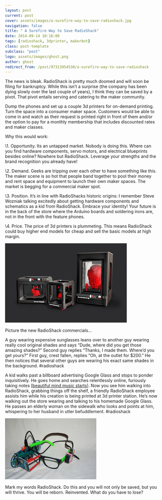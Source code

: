 ```yaml
---
layout: post
current: post
cover: assets/images/a-surefire-way-to-save-radioshack.jpg
navigation: false
title: " A Surefire Way to Save RadioShack"
date: 2014-09-14 10:18:00
tags: [radioshack, 3dprinter, makerbot]
class: post-template
subclass: "post"
logo: assets/images/ghost.png
author: ghost
redirect_from: /post/97313954530/a-surefire-way-to-save-radioshack
---
```


The news is bleak. RadioShack is pretty much doomed and will soon be filing for bankruptcy. While this isn’t a surprise (the company has been dying slowly over the last couple of years), I think they can be saved by a pivot. That pivot entails serving and catering to the maker community.

Dump the phones and set up a couple 3d printers for on-demand printing. Turn the space into a consumer maker space. Customers would be able to come in and watch as their request is printed right in front of them and/or the option to pay for a monthly membership that includes discounted rates and maker classes.

Why this would work:

\1. Opportunity. Its an untapped market. Nobody is doing this. Where can you find hardware components, servo motors, and electrical blueprints besides online? Nowhere but RadioShack. Leverage your strengths and the brand recognition you already have!

\2. Demand. Geeks are tripping over each other to have something like this. The maker scene is so hot that people band together to pool their money and rent space and equipment to launch their own maker spaces. The market is begging for a commercial maker spot.

\3. Position. It’s in line with RadioShacks historic origins: I remember Steve Wozniak talking excitedly about getting hardware components and schematics as a kid from RadioShack. Embrace your identity! Your future is in the back of the store where the Arduino boards and soldering irons are, not in the front with the feature phones.

\4. Price. The price of 3d printers is plummeting. This means RadioShack could buy higher end models for cheap and sell the basic models at high margin.

![image](/assets/images/blog-6.jpg)

Picture the new RadioShack commercials…

A guy wearing expensive sunglasses leans over to another guy wearing really cool original shades and says “Dude, where did you get those amazing shades?” Second guy replies “Thanks, I made them. Where’d you get yours?” First guy, crest fallen, replies “Oh, at the outlet for $200.” He then notices that several other guys are wearing his exact same shades in the background. #radioshack

A kid walks past a billboard advertising Google Glass and stops to ponder inquisitively. He goes home and searches relentlessly online, furiously taking notes [[beautiful mind music starts](https://href.li/?https://www.google.com/url?sa=t&rct=j&q=&esrc=s&source=video&cd=1&cad=rja&uact=8&ved=0CB0QtwIwAA&url=http%3A%2F%2Fwww.youtube.com%2Fwatch%3Fv%3DKbrVeds5sKM&ei=SwoTVIffHKj9sATLmYCYBQ&usg=AFQjCNGE1NUgH9iy9e7zeQFgyuEScvlQNA&sig2=1SeZhRza_b1jMqcGecbqLg&bvm=bv.75097201,d.aWw)]. Now you see him walking into RadioShack, grabbing things off the shelf, a friendly RadioShack employee assists him while his creation is being printed at 3d printer station. He’s now walking out the store wearing and talking to his homemade Google Glass. He passes an elderly woman on the sidewalk who looks and points at him, whispering to her husband in utter befuddlement. #radioshack

![image](/assets/images/blog-7.jpg)

Mark my words RadioShack. Do this and you will not only be saved, but you will thrive. You will be reborn. Reinvented. What do you have to lose?
